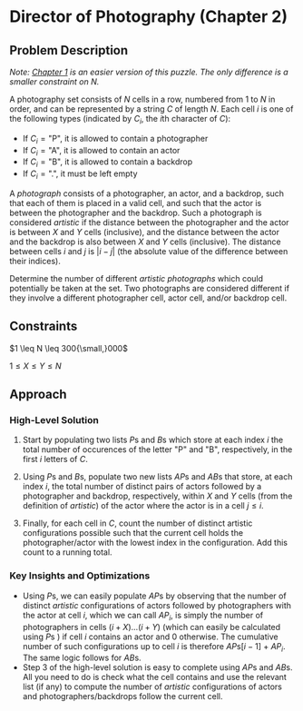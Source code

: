 # Director of Photography (Chapter 2)

## Problem Description

*Note: [Chapter 1](../../Level%201/Director%20of%20Photography%201/) is an easier version of this puzzle. The only difference is a smaller constraint on $N$.*

A photography set consists of $N$ cells in a row, numbered from $1$ to $N$ in order, and can be represented by a string $C$ of length $N$. Each cell $i$ is one of the following types (indicated by $C_i$, the $i\text{th}$ character of $C$):
- If $C_i = \text{"P"}$, it is allowed to contain a photographer
- If $C_i = \text{"A"}$, it is allowed to contain an actor
- If $C_i = \text{"B"}$, it is allowed to contain a backdrop
- If $C_i = \text{"."}$, it must be left empty

A *photograph* consists of a photographer, an actor, and a backdrop, such that each of them is placed in a valid cell, and such that the actor is between the photographer and the backdrop. Such a photograph is considered *artistic* if the distance between the photographer and the actor is between $X$ and $Y$ cells (inclusive), and the distance between the actor and the backdrop is also between $X$ and $Y$ cells (inclusive). The distance between cells $i$ and $j$ is $|i-j|$  (the absolute value of the difference between their indices).

Determine the number of different *artistic photographs* which could potentially be taken at the set. Two photographs are considered different if they involve a different photographer cell, actor cell, and/or backdrop cell.

## Constraints

$1 \leq N \leq 300{\small,}000$

$1 \leq X \leq Y \leq N$

## Approach

### High-Level Solution

1. Start by populating two lists $P\text{s}$ and $B\text{s}$ which store at each index $i$ the total number of occurences of the letter "P" and "B", respectively, in the first $i$ letters of $C$.

2. Using $P\text{s}$ and $B\text{s}$, populate two new lists $AP\text{s}$ and $AB\text{s}$ that store, at each index $i$, the total number of distinct pairs of actors followed by a photographer and backdrop, respectively, within $X$ and $Y$ cells (from the definition of *artistic*) of the actor where the actor is in a cell $j \leq i$. 

3. Finally, for each cell in $C$, count the number of distinct artistic configurations possible such that the current cell holds the photographer/actor with the lowest index in the configuration. Add this count to a running total.

### Key Insights and Optimizations

- Using $P\text{s}$, we can easily populate $AP\text{s}$ by observing that the number of distinct *artistic* configurations of actors followed by photographers with the actor at cell $i$, which we can call $AP_i$, is simply the number of photographers in cells $(i + X)$...$(i + Y)$ (which can easily be calculated using $P\text{s}$ ) if cell $i$ contains an actor and $0$ otherwise. The cumulative number of such configurations up to cell $i$ is therefore $AP\text{s}[i-1]$ + $AP_i$. The same logic follows for $AB\text{s}$.
- Step 3 of the high-level solution is easy to complete using $AP\text{s}$ and $AB\text{s}$. All you need to do is check what the cell contains and use the relevant list (if any) to compute the number of *artistic* configurations of actors and photographers/backdrops follow the current cell.